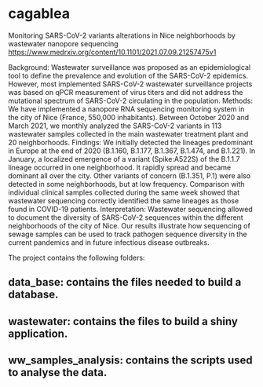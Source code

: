 # cagablea
Monitoring SARS-CoV-2 variants alterations in Nice neighborhoods by wastewater nanopore sequencing
https://www.medrxiv.org/content/10.1101/2021.07.09.21257475v1

Background: Wastewater surveillance was proposed as an epidemiological tool to define the prevalence and evolution of the SARS-CoV-2 epidemics. However, most implemented SARS-CoV-2 wastewater surveillance projects was based on qPCR measurement of virus titers and did not address the mutational spectrum of SARS-CoV-2 circulating in the population. 
Methods: We have implemented a nanopore RNA sequencing monitoring system in the city of Nice (France, 550,000 inhabitants). Between October 2020 and March 2021, we monthly analyzed the SARS-CoV-2 variants in 113 wastewater samples collected in the main wastewater treatment plant and 20 neighborhoods.
Findings: We initially detected the lineages predominant in Europe at the end of 2020 (B.1.160, B.1.177, B.1.367, B.1.474, and B.1.221). In January, a localized emergence of a variant (Spike:A522S) of the B.1.1.7 lineage occurred in one neighborhood. It rapidly spread and became dominant all over the city. Other variants of concern (B.1.351, P.1) were also detected in some neighborhoods, but at low frequency. Comparison with individual clinical samples collected during the same week showed that wastewater sequencing correctly identified the same lineages as those found in COVID-19 patients.
Interpretation: Wastewater sequencing allowed to document the diversity of SARS-CoV-2 sequences within the different neighborhoods of the city of Nice. Our results illustrate how sequencing of sewage samples can be used to track pathogen sequence diversity in the current pandemics and in future infectious disease outbreaks.


The project contains the following folders:

data_base: contains the files needed to build a database.
----------------------------------------------------------

wastewater: contains the files to build a shiny application. 
-------------------------------------------------------------

ww_samples_analysis: contains the scripts used to analyse the data.
--------------------------------------------------------------------- 

 

